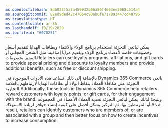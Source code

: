 ```yaml
---
ms.openlocfilehash: 8db033f5a7a450932b06a86f4603ee2068c514a4
ms.sourcegitcommit: 82ed9ded42c47064c90ab6fe717893447cd48796
ms.translationtype: HT
ms.contentlocale: ar-SA
ms.lasthandoff: 10/19/2020
ms.locfileid: "6070251"
---
```

<span data-ttu-id="5cb47-101">يمكن لبائعي التجزئة استخدام برنامج الولاء والانتماء وبطاقات الهدايا لتقديم أسعار وخصومات خاصة لأعضاء برنامج الولاء وتقديم مزايا إضافية، مثل الشحن المجاني أو المميز بخصومات.</span><span class="sxs-lookup"><span data-stu-id="5cb47-101">Retailers can use loyalty programs, affiliations, and gift cards to provide special pricing and discounts to loyalty members and provide additional benefits, such as free or discount shipping.</span></span> 

<span data-ttu-id="5cb47-102">بالإضافة إلى ذلك، تساعد هذه الأدوات الموجودة في Dynamics 365 Commerce بائعي التجزئة على مكافأة العملاء بنقاط الولاء أو بطاقات الهدايا لارتباطهم بالعلامة التجارية.</span><span class="sxs-lookup"><span data-stu-id="5cb47-102">Additionally, these tools in Dynamics 365 Commerce help retailers reward customers with loyalty points, or gift cards, for their engagement with the brand.</span></span> <span data-ttu-id="5cb47-103">ونتيجةً لذلك، يمكن لبائعي التجزئة تحديد العملاء الأعضاء في المجموعة أو المرتبطين بها، ثم التركيز بشكل أفضل على كيفية إنشاء حوافز لزيادة الاستهلاك.</span><span class="sxs-lookup"><span data-stu-id="5cb47-103">As a result, retailers can identify customers who are members of, or are associated with a group and then better focus on how to create incentives to increase consumption.</span></span>
